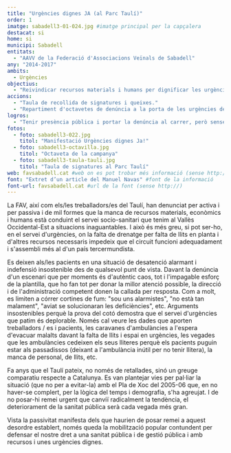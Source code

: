 ```yaml
---
title: "Urgències dignes JA (al Parc Taulí)"
order: 1
imatge: sabadell3-01-024.jpg #imatge principal per la capçalera
destacat: si
home: si
municipi: Sabadell
entitats:
  - "AAVV de la Federació d'Associacions Veïnals de Sabadell"
any: "2014-2017"
ambits: 
  - Urgències
objectius:
  - "Reivindicar recursos materials i humans per dignificar les urgències tercermundistes que pateix la comarca."
accions:
  - "Taula de recollida de signatures i queixes."
  - "Repartiment d'octavetes de denúncia a la porta de les urgències del Parc Taulí durant molts mesos."
logros:
  - "Tenir presència pública i portar la denúncia al carrer, però sense cap resultat significatiu des de la Generalitat."
fotos:
  - foto: sabadell3-022.jpg
    titol: "Manifestació Urgències dignes Ja!"
  - foto: sabadell3-octavilla.jpg
    titol: "Octaveta de la campanya"
  - foto: sabadell3-taula-tauli.jpg
    titol: "Taula de signatures al Parc Taulí"
web: favsabadell.cat #web on es pot trobar més informació (sense http://)
font: "Extret d’un article del Manuel Navas" #font de la informació
font-url: favsabadell.cat #url de la font (sense http://)
---
```

La FAV, així com els/les treballadors/es del Taulí, han denunciat per activa i per passiva i de mil formes que la manca de recursos materials, econòmics i humans està conduint el servei socio-sanitari que tenim al Vallès Occidental-Est a situacions inaguantables. I això és més greu, si pot ser-ho, en el servei d'urgències, on la falta de drenatge per falta de llits en planta i d'altres recursos necessaris impedeix que el circuit funcioni adequadament i s'assembli més al d'un país tercermundista.

Es deixen als/les pacients en una situació de desatenció alarmant i indefensió insostenible des de qualsevol punt de vista. Davant la denúncia d'un escenari que per moments és d'autèntic caos, tot i l'impagable esforç de la plantilla, que ho fan tot per donar la millor atenció possible, la direcció i de l'administració competent donen la callada per resposta. Com a molt, es limiten a córrer cortines de fum: "sou uns alarmistes", "no està tan malament", "aviat se solucionaran les deficiències", etc. Arguments insostenibles perquè la prova del cotó demostra que el servei d'urgències que patim és deplorable. Només cal veure les dades que aporten treballadors / es i pacients, les caravanes d'ambulàncies a l'espera d'evacuar malalts davant la falta de llits i espai en urgències, les vegades que les ambulàncies cedeixen els seus lliteres perquè els pacients puguin estar als passadissos (deixant a l'ambulància inútil per no tenir llitera), la manca de personal, de llits, etc.

Fa anys que el Taulí pateix, no només de retallades, sinó un greuge comparatiu respecte a Catalunya. Es van plantejar vies per pal·liar la situació (que no per a evitar-la) amb el Pla de Xoc del 2005-06 que, en no haver-se complert, per la lògica del temps i demografia, s'ha agreujat. I de no posar-hi remei urgent que canviï radicalment la tendència, el deteriorament de la sanitat pública serà cada vegada més gran.

Vista la passivitat manifesta dels que haurien de posar remei a aquest desordre establert, només queda la mobilització popular contundent per defensar el nostre dret a una sanitat pública i de gestió pública i amb recursos i unes urgències dignes.
